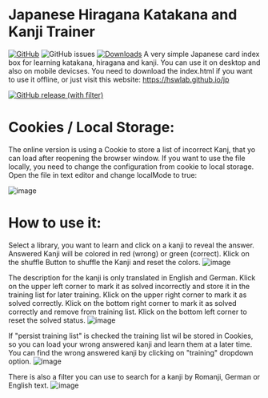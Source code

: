 # Japanese Hiragana Katakana and Kanji Trainer
[![GitHub](https://img.shields.io/github/license/hswlab/jp)](https://github.com/hswlab/jp/blob/main/LICENSE) 
![GitHub issues](https://img.shields.io/github/issues/hswlab/jp)
[![Downloads](https://img.shields.io/github/v/release/hswlab/jp)](https://github.com/hswlab/jp/releases/latest) 
A very simple Japanese card index box for learning katakana, hiragana and kanji. You can use it on desktop and also on mobile devicses. You need to download the index.html if you want to use it offline, or just visit this website: https://hswlab.github.io/jp


[![GitHub release (with filter)](https://img.shields.io/github/downloads/hswlab/jp/total?style=for-the-badge&label=download%20jp
)](https://github.com/hswlab/jp/releases/latest)

# Cookies / Local Storage:
The online version is using a Cookie to store a list of incorrect Kanj, that yo can load after reopening the browser window.
If you want to use the file locally, you need to change the configuration from cookie to local storage. Open the file in text editor and change localMode to true:

![image](https://github.com/hswlab/jp/assets/12501993/91a2881c-3075-4451-a3a5-01023bbce989)


# How to use it:
Select a library, you want to learn and click on a kanji to reveal the answer. 
Answered Kanji will be colored in red (wrong) or green (correct). Klick on the shuffle Button to shuffle the Kanji and reset the colors.
![image](https://github.com/hswlab/jp/assets/12501993/64ab6db9-efe3-4ff1-bbbe-ec2ccafef9d8)

The description for the kanji is only translated in English and German. 
Klick on the upper left corner to mark it as solved incorrectly and store it in the training list for later training.
Klick on the upper right corner to mark it as solved correctly.
Klick on the bottom right corner to mark it as solved correctly and remove from training list.
Klick on the bottom left corner to reset the solved status.
![image](https://github.com/hswlab/jp/assets/12501993/d7efa908-85e6-464c-b7fe-41e5ec54b68d)


If "persist training list" is checked the training list wil be stored in Cookies, so you can load your wrong answered kanji and learn them at a later time.
You can find the wrong answered kanji by clicking on "training" dropdown option.
![image](https://github.com/hswlab/jp/assets/12501993/103b4f8b-ff82-44a4-aa57-0344d357f1ab)

There is also a filter you can use to search for a kanji by Romanji, German or English text.
![image](https://github.com/hswlab/jp/assets/12501993/9b587b02-12b3-4334-9d06-f8a6bd3ad189)

